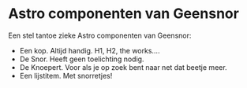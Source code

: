 # Astro componenten van Geensnor

Een stel tantoe zieke Astro componenten van Geensnor:

- Een kop. Altijd handig. H1, H2, the works....
- De Snor. Heeft geen toelichting nodig.
- De Knoepert. Voor als je op zoek bent naar net dat beetje meer.
- Een lijstitem. Met snorretjes!
